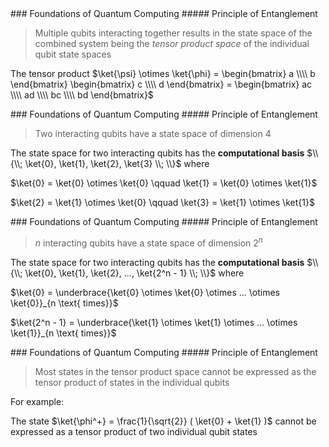 <section data-markdown>
### Foundations of Quantum Computing
##### Principle of Entanglement

> Multiple qubits interacting together results in the state space of the combined system being the *tensor product space* of the individual qubit state spaces

The tensor product $\ket{\psi} \otimes \ket{\phi} = \begin{bmatrix} a \\\\ b \end{bmatrix} \begin{bmatrix} c \\\\ d \end{bmatrix} = \begin{bmatrix} ac \\\\ ad \\\\ bc \\\\ bd \end{bmatrix}$

</section>
<section data-markdown>
### Foundations of Quantum Computing
##### Principle of Entanglement

> Two interacting qubits have a state space of dimension 4

The state space for two interacting qubits has the **computational basis** $\\{\\; \ket{0}, \ket{1}, \ket{2}, \ket{3} \\; \\}$ where 

 $\ket{0} = \ket{0} \otimes \ket{0} \qquad \ket{1} = \ket{0} \otimes \ket{1}$

 $\ket{2} = \ket{1} \otimes \ket{0} \qquad \ket{3} = \ket{1} \otimes \ket{1}$



</section>
<section data-markdown>
### Foundations of Quantum Computing
##### Principle of Entanglement

> $n$ interacting qubits have a state space of dimension $2^n$

The state space for two interacting qubits has the **computational basis** $\\{\\; \ket{0}, \ket{1}, \ket{2}, ..., \ket{2^n - 1} \\; \\}$ where 

 $\ket{0} = \underbrace{\ket{0} \otimes \ket{0} \otimes ... \otimes \ket{0}}_{n \text{ times}}$

 $\ket{2^n - 1} = \underbrace{\ket{1} \otimes \ket{1} \otimes ... \otimes \ket{1}}_{n \text{ times}}$

</section>

<section data-markdown>
### Foundations of Quantum Computing
##### Principle of Entanglement

> Most states in the tensor product space cannot be expressed as the tensor product of states in the individual qubits

For example:

The state $\ket{\phi^+} = \frac{1}{\sqrt{2}} ( \ket{0} + \ket{1} )$ cannot be expressed as a tensor product of two individual qubit states


</section>
